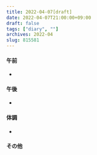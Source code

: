 ```yaml
---
title: 2022-04-07[draft]
date: 2022-04-07T21:00:00+09:00
draft: false
tags: ["diary", ""]
archives: 2022-04
slug: 815581
---
```

#### 午前
- 
#### 午後
- 
#### 体調
- 
#### その他